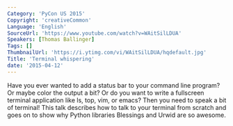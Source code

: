 ```yaml
---
Category: 'PyCon US 2015'
Copyright: 'creativeCommon'
Language: 'English'
SourceUrl: 'https://www.youtube.com/watch?v=WAitSilLDUA'
Speakers: [Thomas Ballinger]
Tags: []
ThumbnailUrl: 'https://i.ytimg.com/vi/WAitSilLDUA/hqdefault.jpg'
Title: 'Terminal whispering'
date: '2015-04-12'
---
```

Have you ever wanted to add a status bar to your command line program?
Or maybe color the output a bit? Or do you want to write a fullscreen terminal application like ls, top, vim, or emacs? Then you need to speak a bit of terminal! This talk describes how to talk to your terminal from scratch and goes on to show why Python libraries Blessings and Urwid are so awesome.

